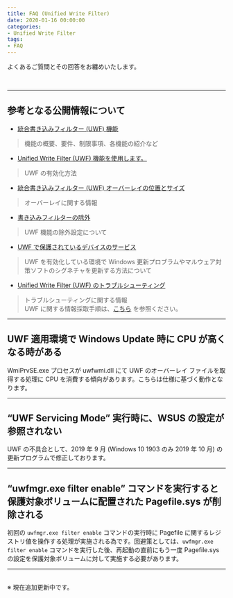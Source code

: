 ```yaml
---
title: FAQ (Unified Write Filter)
date: 2020-01-16 00:00:00
categories:
- Unified Write Filter
tags:
- FAQ
---
```


よくあるご質問とその回答をお纏めいたします。
<!-- more -->
<br>

***
## 参考となる公開情報について
- [統合書き込みフィルター (UWF) 機能](https://docs.microsoft.com/ja-jp/windows-hardware/customize/enterprise/unified-write-filter)  
> 機能の概要、要件、制限事項、各機能の紹介など  
- [Unified Write Filter (UWF) 機能を使用します。](https://docs.microsoft.com/ja-jp/windows-hardware/customize/enterprise/uwf-turnonuwf)  
> UWF の有効化方法  
- [統合書き込みフィルター (UWF) オーバーレイの位置とサイズ](https://docs.microsoft.com/ja-jp/windows-hardware/customize/enterprise/uwfoverlay)  
> オーバーレイに関する情報  
- [書き込みフィルターの除外](https://docs.microsoft.com/ja-jp/windows-hardware/customize/enterprise/uwfexclusions)  
> UWF 機能の除外設定について  
- [UWF で保護されているデバイスのサービス](https://docs.microsoft.com/ja-jp/windows-hardware/customize/enterprise/service-uwf-protected-devices)  
> UWF を有効化している環境で Windows 更新プロブラムやマルウェア対策ソフトのシグネチャを更新する方法について  
- [Unified Write Filter (UWF) のトラブルシューティング](https://docs.microsoft.com/ja-jp/windows-hardware/customize/enterprise/uwftroubleshooting)  
> トラブルシューティングに関する情報  
> UWF に関する情報採取手順は、[こちら](https://jpiotblog.github.io/files/CollectInfo_UWF.md "") を参照ください。
***
## UWF 適用環境で Windows Update 時に CPU が高くなる時がある  
WmiPrvSE.exe プロセスが uwfwmi.dll にて UWF のオーバーレイ ファイルを取得する処理に CPU を消費する傾向があります。こちらは仕様に基づく動作となります。
***
## “UWF Servicing Mode” 実行時に、WSUS の設定が参照されない  
UWF の不具合として、2019 年 9 月 (Windows 10 1903 のみ 2019 年 10 月) の更新プログラムで修正しております。  
***
## “uwfmgr.exe filter enable” コマンドを実行すると保護対象ボリュームに配置された Pagefile.sys が削除される  
初回の `uwfmgr.exe filter enable` コマンドの実行時に Pagefile に関するレジストリ値を操作する処理が実施される為です。回避策としては、`uwfmgr.exe filter enable` コマンドを実行した後、再起動の直前にもう一度 Pagefile.sys の設定を保護対象ボリュームに対して実施する必要があります。  
***
<br>
※ 現在追加更新中です。
